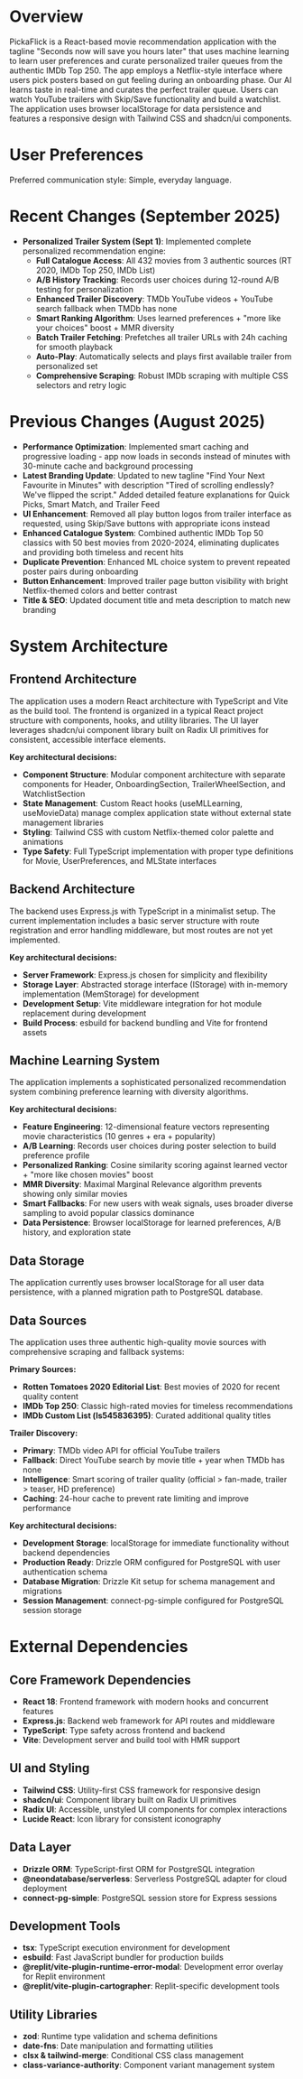 # Overview

PickaFlick is a React-based movie recommendation application with the tagline "Seconds now will save you hours later" that uses machine learning to learn user preferences and curate personalized trailer queues from the authentic IMDb Top 250. The app employs a Netflix-style interface where users pick posters based on gut feeling during an onboarding phase. Our AI learns taste in real-time and curates the perfect trailer queue. Users can watch YouTube trailers with Skip/Save functionality and build a watchlist. The application uses browser localStorage for data persistence and features a responsive design with Tailwind CSS and shadcn/ui components.

# User Preferences

Preferred communication style: Simple, everyday language.

# Recent Changes (September 2025)

- **Personalized Trailer System (Sept 1)**: Implemented complete personalized recommendation engine:
  - **Full Catalogue Access**: All 432 movies from 3 authentic sources (RT 2020, IMDb Top 250, IMDb List) 
  - **A/B History Tracking**: Records user choices during 12-round A/B testing for personalization
  - **Enhanced Trailer Discovery**: TMDb YouTube videos + YouTube search fallback when TMDb has none
  - **Smart Ranking Algorithm**: Uses learned preferences + "more like your choices" boost + MMR diversity
  - **Batch Trailer Fetching**: Prefetches all trailer URLs with 24h caching for smooth playback
  - **Auto-Play**: Automatically selects and plays first available trailer from personalized set
  - **Comprehensive Scraping**: Robust IMDb scraping with multiple CSS selectors and retry logic

# Previous Changes (August 2025)

- **Performance Optimization**: Implemented smart caching and progressive loading - app now loads in seconds instead of minutes with 30-minute cache and background processing
- **Latest Branding Update**: Updated to new tagline "Find Your Next Favourite in Minutes" with description "Tired of scrolling endlessly? We've flipped the script." Added detailed feature explanations for Quick Picks, Smart Match, and Trailer Feed
- **UI Enhancement**: Removed all play button logos from trailer interface as requested, using Skip/Save buttons with appropriate icons instead
- **Enhanced Catalogue System**: Combined authentic IMDb Top 50 classics with 50 best movies from 2020-2024, eliminating duplicates and providing both timeless and recent hits
- **Duplicate Prevention**: Enhanced ML choice system to prevent repeated poster pairs during onboarding
- **Button Enhancement**: Improved trailer page button visibility with bright Netflix-themed colors and better contrast
- **Title & SEO**: Updated document title and meta description to match new branding

# System Architecture

## Frontend Architecture
The application uses a modern React architecture with TypeScript and Vite as the build tool. The frontend is organized in a typical React project structure with components, hooks, and utility libraries. The UI layer leverages shadcn/ui component library built on Radix UI primitives for consistent, accessible interface elements.

**Key architectural decisions:**
- **Component Structure**: Modular component architecture with separate components for Header, OnboardingSection, TrailerWheelSection, and WatchlistSection
- **State Management**: Custom React hooks (useMLLearning, useMovieData) manage complex application state without external state management libraries
- **Styling**: Tailwind CSS with custom Netflix-themed color palette and animations
- **Type Safety**: Full TypeScript implementation with proper type definitions for Movie, UserPreferences, and MLState interfaces

## Backend Architecture
The backend uses Express.js with TypeScript in a minimalist setup. The current implementation includes a basic server structure with route registration and error handling middleware, but most routes are not yet implemented.

**Key architectural decisions:**
- **Server Framework**: Express.js chosen for simplicity and flexibility
- **Storage Layer**: Abstracted storage interface (IStorage) with in-memory implementation (MemStorage) for development
- **Development Setup**: Vite middleware integration for hot module replacement during development
- **Build Process**: esbuild for backend bundling and Vite for frontend assets

## Machine Learning System
The application implements a sophisticated personalized recommendation system combining preference learning with diversity algorithms.

**Key architectural decisions:**
- **Feature Engineering**: 12-dimensional feature vectors representing movie characteristics (10 genres + era + popularity)
- **A/B Learning**: Records user choices during poster selection to build preference profile
- **Personalized Ranking**: Cosine similarity scoring against learned vector + "more like chosen movies" boost
- **MMR Diversity**: Maximal Marginal Relevance algorithm prevents showing only similar movies
- **Smart Fallbacks**: For new users with weak signals, uses broader diverse sampling to avoid popular classics dominance
- **Data Persistence**: Browser localStorage for learned preferences, A/B history, and exploration state

## Data Storage
The application currently uses browser localStorage for all user data persistence, with a planned migration path to PostgreSQL database.

## Data Sources
The application uses three authentic high-quality movie sources with comprehensive scraping and fallback systems:

**Primary Sources:**
- **Rotten Tomatoes 2020 Editorial List**: Best movies of 2020 for recent quality content
- **IMDb Top 250**: Classic high-rated movies for timeless recommendations  
- **IMDb Custom List (ls545836395)**: Curated additional quality titles

**Trailer Discovery:**
- **Primary**: TMDb video API for official YouTube trailers
- **Fallback**: Direct YouTube search by movie title + year when TMDb has none
- **Intelligence**: Smart scoring of trailer quality (official > fan-made, trailer > teaser, HD preference)
- **Caching**: 24-hour cache to prevent rate limiting and improve performance

**Key architectural decisions:**
- **Development Storage**: localStorage for immediate functionality without backend dependencies
- **Production Ready**: Drizzle ORM configured for PostgreSQL with user authentication schema
- **Database Migration**: Drizzle Kit setup for schema management and migrations
- **Session Management**: connect-pg-simple configured for PostgreSQL session storage

# External Dependencies

## Core Framework Dependencies
- **React 18**: Frontend framework with modern hooks and concurrent features
- **Express.js**: Backend web framework for API routes and middleware
- **TypeScript**: Type safety across frontend and backend
- **Vite**: Development server and build tool with HMR support

## UI and Styling
- **Tailwind CSS**: Utility-first CSS framework for responsive design
- **shadcn/ui**: Component library built on Radix UI primitives
- **Radix UI**: Accessible, unstyled UI components for complex interactions
- **Lucide React**: Icon library for consistent iconography

## Data Layer
- **Drizzle ORM**: TypeScript-first ORM for PostgreSQL integration
- **@neondatabase/serverless**: Serverless PostgreSQL adapter for cloud deployment
- **connect-pg-simple**: PostgreSQL session store for Express sessions

## Development Tools
- **tsx**: TypeScript execution environment for development
- **esbuild**: Fast JavaScript bundler for production builds
- **@replit/vite-plugin-runtime-error-modal**: Development error overlay for Replit environment
- **@replit/vite-plugin-cartographer**: Replit-specific development tools

## Utility Libraries
- **zod**: Runtime type validation and schema definitions
- **date-fns**: Date manipulation and formatting utilities
- **clsx & tailwind-merge**: Conditional CSS class management
- **class-variance-authority**: Component variant management system